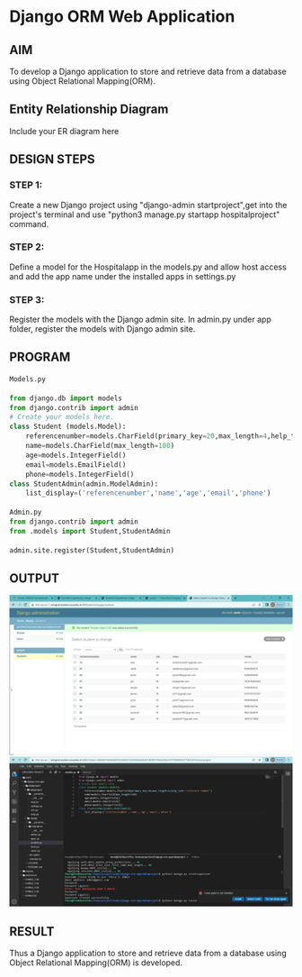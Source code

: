 # Django ORM Web Application

## AIM
To develop a Django application to store and retrieve data from a database using Object Relational Mapping(ORM).

## Entity Relationship Diagram

Include your ER diagram here

## DESIGN STEPS

### STEP 1:
Create a new Django project using "django-admin startproject",get into the project's terminal and use "python3 manage.py startapp hospitalproject" command.

### STEP 2:
Define a model for the Hospitalapp in the models.py and allow host access and add the app name under the installed apps in settings.py

### STEP 3:
Register the models with the Django admin site. In admin.py under app folder, register the models with Django admin site.


## PROGRAM
```python
Models.py

from django.db import models
from django.contrib import admin
# Create your models here.
class Student (models.Model):
    referencenumber=models.CharField(primary_key=20,max_length=4,help_text='reference number')
    name=models.CharField(max_length=100)
    age=models.IntegerField()
    email=models.EmailField()
    phone=models.IntegerField()
class StudentAdmin(admin.ModelAdmin):
    list_display=('referencenumber','name','age','email','phone')

Admin.py
from django.contrib import admin
from .models import Student,StudentAdmin

admin.site.register(Student,StudentAdmin)
```



## OUTPUT
![](/Screenshot%202023-05-29%20091726.png)
![](/Screenshot%202023-05-29%20092637.png)


## RESULT
Thus a Django application to store and retrieve data from a database using Object Relational Mapping(ORM) is developed.